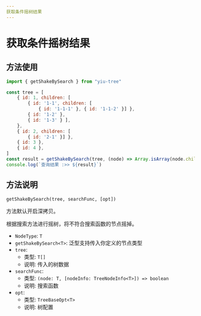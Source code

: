 ```yaml
---
获取条件摇树结果
---
```


# 获取条件摇树结果

## 方法使用

```js
import { getShakeBySearch } from "yiu-tree"

const tree = [
    { id: 1, children: [
        { id: '1-1', children: [
            { id: '1-1-1' }, { id: '1-1-2' }] },
        { id: '1-2' },
        { id: '1-3' } ],
    },
    { id: 2, children: [
        { id: '2-1' }] },
    { id: 3 },
    { id: 4 },
]
const result = getShakeBySearch(tree, (node) => Array.isArray(node.children) && !!node.children.length)
console.log(`查询结果 :>> ${result}`)
```

## 方法说明

```
getShakeBySearch(tree, searchFunc, [opt])
```

方法默认开启深拷贝。

根据搜索方法进行摇树，将不符合搜索函数的节点摇掉。


- `NodeType`: `T`
- `getShakeBySearch<T>`: 泛型支持传入你定义的节点类型
- `tree`:
  - 类型: `T[]`
  - 说明: 传入的树数据
- `searchFunc`:
  - 类型: `(node: T, [nodeInfo: TreeNodeInfo<T>]) => boolean`
  - 说明: 搜索函数
- `opt`:
  - 类型: `TreeBaseOpt<T>`
  - 说明: 树配置


